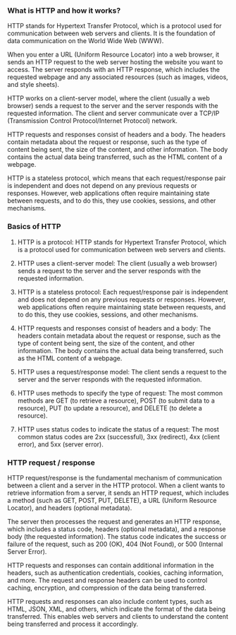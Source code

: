 ### What is HTTP and how it works?

  HTTP stands for Hypertext Transfer Protocol, which is a protocol used for communication between web servers and clients. It is the foundation of data communication on the World Wide Web (WWW).

  When you enter a URL (Uniform Resource Locator) into a web browser, it sends an HTTP request to the web server hosting the website you want to access. The server responds with an HTTP response, which includes the requested webpage and any associated resources (such as images, videos, and style sheets).

  HTTP works on a client-server model, where the client (usually a web browser) sends a request to the server and the server responds with the requested information. The client and server communicate over a TCP/IP (Transmission Control Protocol/Internet Protocol) network.

  HTTP requests and responses consist of headers and a body. The headers contain metadata about the request or response, such as the type of content being sent, the size of the content, and other information. The body contains the actual data being transferred, such as the HTML content of a webpage.

  HTTP is a stateless protocol, which means that each request/response pair is independent and does not depend on any previous requests or responses. However, web applications often require maintaining state between requests, and to do this, they use cookies, sessions, and other mechanisms.


### Basics of HTTP

  1. HTTP is a protocol: HTTP stands for Hypertext Transfer Protocol, which is a protocol used for communication between web servers and clients.

  2. HTTP uses a client-server model: The client (usually a web browser) sends a request to the server and the server responds with the requested information.

  3. HTTP is a stateless protocol: Each request/response pair is independent and does not depend on any previous requests or responses. However, web applications often require maintaining state between requests, and to do this, they use cookies, sessions, and other mechanisms.

  4. HTTP requests and responses consist of headers and a body: The headers contain metadata about the request or response, such as the type of content being sent, the size of the content, and other information. The body contains the actual data being transferred, such as the HTML content of a webpage.

  5. HTTP uses a request/response model: The client sends a request to the server and the server responds with the requested information.

  6. HTTP uses methods to specify the type of request: The most common methods are GET (to retrieve a resource), POST (to submit data to a resource), PUT (to update a resource), and DELETE (to delete a resource).

  7. HTTP uses status codes to indicate the status of a request: The most common status codes are 2xx (successful), 3xx (redirect), 4xx (client error), and 5xx (server error).


### HTTP request / response

HTTP request/response is the fundamental mechanism of communication between a client and a server in the HTTP protocol. When a client wants to retrieve information from a server, it sends an HTTP request, which includes a method (such as GET, POST, PUT, DELETE), a URL (Uniform Resource Locator), and headers (optional metadata).

The server then processes the request and generates an HTTP response, which includes a status code, headers (optional metadata), and a response body (the requested information). The status code indicates the success or failure of the request, such as 200 (OK), 404 (Not Found), or 500 (Internal Server Error).

HTTP requests and responses can contain additional information in the headers, such as authentication credentials, cookies, caching information, and more. The request and response headers can be used to control caching, encryption, and compression of the data being transferred.

HTTP requests and responses can also include content types, such as HTML, JSON, XML, and others, which indicate the format of the data being transferred. This enables web servers and clients to understand the content being transferred and process it accordingly.
